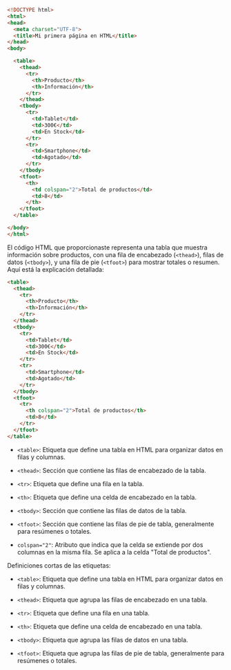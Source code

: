 ```html
<!DOCTYPE html>
<html>
<head>
  <meta charset="UTF-8">
  <title>Mi primera página en HTML</title>
</head>
<body>

  <table>
    <thead>
      <tr>
        <th>Producto</th>
        <th>Información</th>
      </tr>
    </thead>
    <tbody>
      <tr>
        <td>Tablet</td>
        <td>300€</td>
        <td>En Stock</td>
      </tr>
      <tr>
        <td>Smartphone</td>
        <td>Agotado</td>
      </tr>
    </tbody>
    <tfoot>
      <th>
        <td colspan="2">Total de productos</td>
        <td>8</td>
      </th>
    </tfoot>
  </table>

</body>
</html>
```
El código HTML que proporcionaste representa una tabla que muestra información sobre productos, con una fila de encabezado (`<thead>`), filas de datos (`<tbody>`), y una fila de pie (`<tfoot>`) para mostrar totales o resumen. Aquí está la explicación detallada:

```html
<table>
  <thead>
    <tr>
      <th>Producto</th>
      <th>Información</th>
    </tr>
  </thead>
  <tbody>
    <tr>
      <td>Tablet</td>
      <td>300€</td>
      <td>En Stock</td>
    </tr>
    <tr>
      <td>Smartphone</td>
      <td>Agotado</td>
    </tr>
  </tbody>
  <tfoot>
    <tr>
      <th colspan="2">Total de productos</th>
      <td>8</td>
    </tr>
  </tfoot>
</table>
```

- `<table>`: Etiqueta que define una tabla en HTML para organizar datos en filas y columnas.

- `<thead>`: Sección que contiene las filas de encabezado de la tabla.

- `<tr>`: Etiqueta que define una fila en la tabla.

- `<th>`: Etiqueta que define una celda de encabezado en la tabla.

- `<tbody>`: Sección que contiene las filas de datos de la tabla.

- `<tfoot>`: Sección que contiene las filas de pie de tabla, generalmente para resúmenes o totales.

- `colspan="2"`: Atributo que indica que la celda se extiende por dos columnas en la misma fila. Se aplica a la celda "Total de productos".

Definiciones cortas de las etiquetas:

- `<table>`: Etiqueta que define una tabla en HTML para organizar datos en filas y columnas.

- `<thead>`: Etiqueta que agrupa las filas de encabezado en una tabla.

- `<tr>`: Etiqueta que define una fila en una tabla.

- `<th>`: Etiqueta que define una celda de encabezado en una tabla.

- `<tbody>`: Etiqueta que agrupa las filas de datos en una tabla.

- `<tfoot>`: Etiqueta que agrupa las filas de pie de tabla, generalmente para resúmenes o totales.
